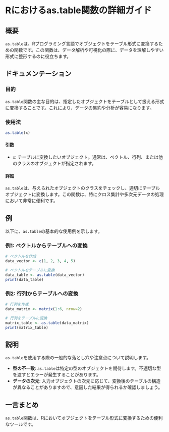 <!--
Meta Description: # Rにおけるas.table関数の詳細ガイド ## 概要 `as.table`は、Rプログラミング言語でオブジェクトをテーブル形式に変換するための関数です。この関数は、データ解析や可視化の際に、データを理解しやすい形式に整形するのに役立ちます。 ## ドキュメンテーション ### 目的 `as.t...
Meta Keywords: table, この関数は, data_vector, data_table, print
-->

# Rにおけるas.table関数の詳細ガイド

## 概要
`as.table`は、Rプログラミング言語でオブジェクトをテーブル形式に変換するための関数です。この関数は、データ解析や可視化の際に、データを理解しやすい形式に整形するのに役立ちます。

## ドキュメンテーション
### 目的
`as.table`関数の主な目的は、指定したオブジェクトをテーブルとして扱える形式に変換することです。これにより、データの集約や分析が容易になります。

### 使用法
```R
as.table(x)
```

#### 引数
- `x`: テーブルに変換したいオブジェクト。通常は、ベクトル、行列、または他のクラスのオブジェクトが指定されます。

#### 詳細
`as.table`は、与えられたオブジェクトのクラスをチェックし、適切にテーブルオブジェクトに変換します。この関数は、特にクロス集計や多次元データの処理において非常に便利です。

## 例
以下に、`as.table`の基本的な使用例を示します。

### 例1: ベクトルからテーブルへの変換
```R
# ベクトルを作成
data_vector <- c(1, 2, 3, 4, 5)

# ベクトルをテーブルに変換
data_table <- as.table(data_vector)
print(data_table)
```

### 例2: 行列からテーブルへの変換
```R
# 行列を作成
data_matrix <- matrix(1:6, nrow=2)

# 行列をテーブルに変換
matrix_table <- as.table(data_matrix)
print(matrix_table)
```

## 説明
`as.table`を使用する際の一般的な落とし穴や注意点について説明します。

- **型の不一致**: `as.table`は特定の型のオブジェクトを期待します。不適切な型を渡すとエラーが発生することがあります。
- **データの次元**: 入力オブジェクトの次元に応じて、変換後のテーブルの構造が異なることがありますので、意図した結果が得られるか確認しましょう。

## 一言まとめ
`as.table`関数は、Rにおいてオブジェクトをテーブル形式に変換するための便利なツールです。